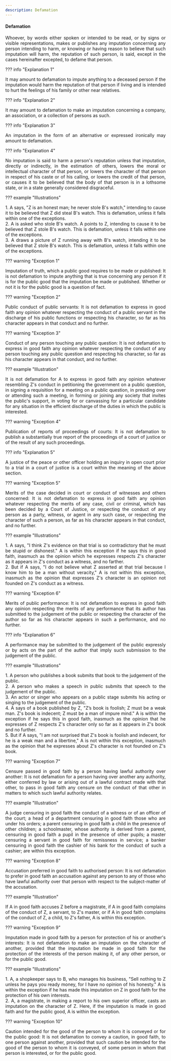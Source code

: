 ```yaml
---
description: Defamation
---
```


#### Defamation
<div style="text-align: justify">

Whoever, by words either spoken or intended to be read, or by signs or visible representations, makes or publishes any imputation concerning any person intending to harm, or knowing or having reason to believe that such imputation will harm, the reputation of such person, is said, except in the cases hereinafter excepted, to defame that person.

</div>

??? info "Explanation 1"
    <div style="text-align: justify"> It may amount to defamation to impute anything to a deceased person if the imputation would harm the reputation of that person if living and is intended to hurt the feelings of his family or other near relatives.

??? info "Explanation 2"
    <div style="text-align: justify"> It may amount to defamation to make an imputation concerning a company, an association, or a collection of persons as such.

??? info "Explanation 3"
    <div style="text-align: justify"> An imputation in the form of an alternative or expressed ironically may amount to defamation.

??? info "Explanation 4"
    <div style="text-align: justify"> No imputation is said to harm a person's reputation unless that imputation, directly or indirectly, in the estimation of others, lowers the moral or intellectual character of that person, or lowers the character of that person in respect of his caste or of his calling, or lowers the credit of that person, or causes it to be believed that the body of that person is in a lothsome state, or in a state generally considered disgraceful.

??? example "Illustrations"
    <div style="text-align: justify"> 1. A says, "Z is an honest man; he never stole B's watch," intending to cause it to be believed that Z did steal B's watch. This is defamation, unless it falls within one of the exceptions.
    <div style="text-align: justify"> 2. A is asked who stole B's watch. A points to Z, intending to cause it to be believed that Z stole B's watch. This is defamation, unless it falls within one of the exceptions.
    <div style="text-align: justify"> 3. A draws a picture of Z running away with B's watch, intending it to be believed that Z stole B's watch. This is defamation, unless it falls within one of the exceptions.

??? warning "Exception 1"
    <div style="text-align: justify"> Imputation of truth, which a public good requires to be made or published: It is not defamation to impute anything that is true concerning any person if it is for the public good that the imputation be made or published. Whether or not it is for the public good is a question of fact.

??? warning "Exception 2"
    <div style="text-align: justify"> Public conduct of public servants: It is not defamation to express in good faith any opinion whatever respecting the conduct of a public servant in the discharge of his public functions or respecting his character, so far as his character appears in that conduct and no further.

??? warning "Exception 3"
    <div style="text-align: justify"> Conduct of any person touching any public question: It is not defamation to express in good faith any opinion whatever respecting the conduct of any person touching any public question and respecting his character, so far as his character appears in that conduct, and no further.

??? example "Illustration"
    <div style="text-align: justify"> It is not defamation for A to express in good faith any opinion whatever resembling Z's conduct in petitioning the government on a public question, in signing a requisition for a meeting on a public question, in presiding over or attending such a meeting, in forming or joining any society that invites the public's support, in voting for or canvassing for a particular candidate for any situation in the efficient discharge of the duties in which the public is interested.

??? warning "Exception 4"
    <div style="text-align: justify"> Publication of reports of proceedings of courts: It is not defamation to publish a substantially true report of the proceedings of a court of justice or of the result of any such proceedings.

??? info "Explanation 5"
    <div style="text-align: justify"> A justice of the peace or other officer holding an inquiry in open court prior to a trial in a court of justice is a court within the meaning of the above section.

??? warning "Exception 5"
    <div style="text-align: justify"> Merits of the case decided in court or conduct of witnesses and others concerned: It is not defamation to express in good faith any opinion whatever respecting the merits of any case, civil or criminal, which has been decided by a Court of Justice, or respecting the conduct of any person as a party, witness, or agent in any such case, or respecting the character of such a person, as far as his character appears in that conduct, and no further.

??? example "Illustrations"
    <div style="text-align: justify"> 1. A says, "I think Z's evidence on that trial is so contradictory that he must be stupid or dishonest." A is within this exception if he says this in good faith, inasmuch as the opinion which he expresses respects Z's character as it appears in Z's conduct as a witness, and no farther.
    <div style="text-align: justify"> 2. But if A says, "I do not believe what Z asserted at that trial because I know him to be a man without veracity," A is not within this exception, inasmuch as the opinion that expresses Z's character is an opinion not founded on Z's conduct as a witness.

??? warning "Exception 6"
    <div style="text-align: justify"> Merits of public performance: It is not defamation to express in good faith any opinion respecting the merits of any performance that its author has submitted to the judgement of the public or respecting the character of the author so far as his character appears in such a performance, and no further.

??? info "Explanation 6"
    <div style="text-align: justify"> A performance may be submitted to the judgement of the public expressly or by acts on the part of the author that imply such submission to the judgement of the public.

??? example "Illustrations"
    <div style="text-align: justify"> 1. A person who publishes a book submits that book to the judgement of the public.
    <div style="text-align: justify"> 2. A person who makes a speech in public submits that speech to the judgement of the public.
    <div style="text-align: justify"> 3. An actor or singer who appears on a public stage submits his acting or singing to the judgement of the public.
    <div style="text-align: justify"> 4. A says of a book published by Z, "Z’s book is foolish; Z must be a weak man. Z's book is indecent; Z must be a man of impure mind." A is within the exception if he says this in good faith, inasmuch as the opinion that he expresses of Z respects Z's character only so far as it appears in Z's book and no further.
    <div style="text-align: justify"> 5. But if A says, "I am not surprised that Z's book is foolish and indecent, for he is a weak man and a libertine," A is not within this exception, inasmuch as the opinion that he expresses about Z's character is not founded on Z's book.

??? warning "Exception 7"
    <div style="text-align: justify"> Censure passed in good faith by a person having lawful authority over another: It is not defamation for a person having over another any authority, either conferred by law or arising out of a lawful contract made with that other, to pass in good faith any censure on the conduct of that other in matters to which such lawful authority relates.

??? example "Illustration"
    <div style="text-align: justify"> A judge censuring in good faith the conduct of a witness or of an officer of the court; a head of a department censuring in good faith those who are under his orders; a parent censuring in good faith a child in the presence of other children; a schoolmaster, whose authority is derived from a parent, censuring in good faith a pupil in the presence of other pupils; a master censuring a servant in good faith for remissness in service; a banker censuring in good faith the cashier of his bank for the conduct of such a cashier; are within this exception.

??? warning "Exception 8"
    <div style="text-align: justify"> Accusation preferred in good faith to authorised person: It is not defamation to prefer in good faith an accusation against any person to any of those who have lawful authority over that person with respect to the subject-matter of the accusation.

??? example "Illustration"
    <div style="text-align: justify"> If A in good faith accuses Z before a magistrate, if A in good faith complains of the conduct of Z, a servant, to Z's master, or if A in good faith complains of the conduct of Z, a child, to Z's father, A is within this exception.

??? warning "Exception 9"
    <div style="text-align: justify"> Imputation made in good faith by a person for protection of his or another's interests: It is not defamation to make an imputation on the character of another, provided that the imputation be made in good faith for the protection of the interests of the person making it, of any other person, or for the public good.

??? example "Illustrations"
    <div style="text-align: justify"> 1. A, a shopkeeper says to B, who manages his business, "Sell nothing to Z unless he pays you ready money, for I have no opinion of his honesty." A is within the exception if he has made this imputation on Z in good faith for the protection of his own interests.
    <div style="text-align: justify"> 2. A, a magistrate, in making a report to his own superior officer, casts an imputation on the character of Z. Here, if the imputation is made in good faith and for the public good, A is within the exception.

??? warning "Exception 10"
    <div style="text-align: justify"> Caution intended for the good of the person to whom it is conveyed or for the public good: It is not defamation to convey a caution, in good faith, to one person against another, provided that such caution be intended for the good of the person to whom it is conveyed, of some person in whom that person is interested, or for the public good.

